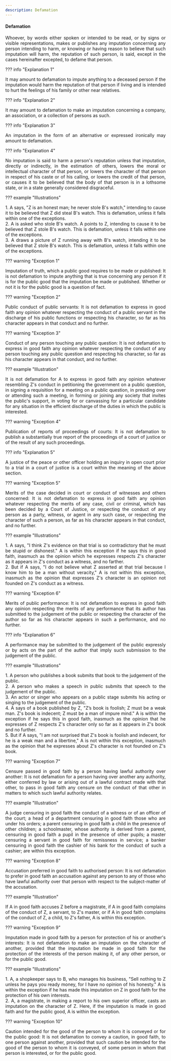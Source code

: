 ```yaml
---
description: Defamation
---
```


#### Defamation
<div style="text-align: justify">

Whoever, by words either spoken or intended to be read, or by signs or visible representations, makes or publishes any imputation concerning any person intending to harm, or knowing or having reason to believe that such imputation will harm, the reputation of such person, is said, except in the cases hereinafter excepted, to defame that person.

</div>

??? info "Explanation 1"
    <div style="text-align: justify"> It may amount to defamation to impute anything to a deceased person if the imputation would harm the reputation of that person if living and is intended to hurt the feelings of his family or other near relatives.

??? info "Explanation 2"
    <div style="text-align: justify"> It may amount to defamation to make an imputation concerning a company, an association, or a collection of persons as such.

??? info "Explanation 3"
    <div style="text-align: justify"> An imputation in the form of an alternative or expressed ironically may amount to defamation.

??? info "Explanation 4"
    <div style="text-align: justify"> No imputation is said to harm a person's reputation unless that imputation, directly or indirectly, in the estimation of others, lowers the moral or intellectual character of that person, or lowers the character of that person in respect of his caste or of his calling, or lowers the credit of that person, or causes it to be believed that the body of that person is in a lothsome state, or in a state generally considered disgraceful.

??? example "Illustrations"
    <div style="text-align: justify"> 1. A says, "Z is an honest man; he never stole B's watch," intending to cause it to be believed that Z did steal B's watch. This is defamation, unless it falls within one of the exceptions.
    <div style="text-align: justify"> 2. A is asked who stole B's watch. A points to Z, intending to cause it to be believed that Z stole B's watch. This is defamation, unless it falls within one of the exceptions.
    <div style="text-align: justify"> 3. A draws a picture of Z running away with B's watch, intending it to be believed that Z stole B's watch. This is defamation, unless it falls within one of the exceptions.

??? warning "Exception 1"
    <div style="text-align: justify"> Imputation of truth, which a public good requires to be made or published: It is not defamation to impute anything that is true concerning any person if it is for the public good that the imputation be made or published. Whether or not it is for the public good is a question of fact.

??? warning "Exception 2"
    <div style="text-align: justify"> Public conduct of public servants: It is not defamation to express in good faith any opinion whatever respecting the conduct of a public servant in the discharge of his public functions or respecting his character, so far as his character appears in that conduct and no further.

??? warning "Exception 3"
    <div style="text-align: justify"> Conduct of any person touching any public question: It is not defamation to express in good faith any opinion whatever respecting the conduct of any person touching any public question and respecting his character, so far as his character appears in that conduct, and no further.

??? example "Illustration"
    <div style="text-align: justify"> It is not defamation for A to express in good faith any opinion whatever resembling Z's conduct in petitioning the government on a public question, in signing a requisition for a meeting on a public question, in presiding over or attending such a meeting, in forming or joining any society that invites the public's support, in voting for or canvassing for a particular candidate for any situation in the efficient discharge of the duties in which the public is interested.

??? warning "Exception 4"
    <div style="text-align: justify"> Publication of reports of proceedings of courts: It is not defamation to publish a substantially true report of the proceedings of a court of justice or of the result of any such proceedings.

??? info "Explanation 5"
    <div style="text-align: justify"> A justice of the peace or other officer holding an inquiry in open court prior to a trial in a court of justice is a court within the meaning of the above section.

??? warning "Exception 5"
    <div style="text-align: justify"> Merits of the case decided in court or conduct of witnesses and others concerned: It is not defamation to express in good faith any opinion whatever respecting the merits of any case, civil or criminal, which has been decided by a Court of Justice, or respecting the conduct of any person as a party, witness, or agent in any such case, or respecting the character of such a person, as far as his character appears in that conduct, and no further.

??? example "Illustrations"
    <div style="text-align: justify"> 1. A says, "I think Z's evidence on that trial is so contradictory that he must be stupid or dishonest." A is within this exception if he says this in good faith, inasmuch as the opinion which he expresses respects Z's character as it appears in Z's conduct as a witness, and no farther.
    <div style="text-align: justify"> 2. But if A says, "I do not believe what Z asserted at that trial because I know him to be a man without veracity," A is not within this exception, inasmuch as the opinion that expresses Z's character is an opinion not founded on Z's conduct as a witness.

??? warning "Exception 6"
    <div style="text-align: justify"> Merits of public performance: It is not defamation to express in good faith any opinion respecting the merits of any performance that its author has submitted to the judgement of the public or respecting the character of the author so far as his character appears in such a performance, and no further.

??? info "Explanation 6"
    <div style="text-align: justify"> A performance may be submitted to the judgement of the public expressly or by acts on the part of the author that imply such submission to the judgement of the public.

??? example "Illustrations"
    <div style="text-align: justify"> 1. A person who publishes a book submits that book to the judgement of the public.
    <div style="text-align: justify"> 2. A person who makes a speech in public submits that speech to the judgement of the public.
    <div style="text-align: justify"> 3. An actor or singer who appears on a public stage submits his acting or singing to the judgement of the public.
    <div style="text-align: justify"> 4. A says of a book published by Z, "Z’s book is foolish; Z must be a weak man. Z's book is indecent; Z must be a man of impure mind." A is within the exception if he says this in good faith, inasmuch as the opinion that he expresses of Z respects Z's character only so far as it appears in Z's book and no further.
    <div style="text-align: justify"> 5. But if A says, "I am not surprised that Z's book is foolish and indecent, for he is a weak man and a libertine," A is not within this exception, inasmuch as the opinion that he expresses about Z's character is not founded on Z's book.

??? warning "Exception 7"
    <div style="text-align: justify"> Censure passed in good faith by a person having lawful authority over another: It is not defamation for a person having over another any authority, either conferred by law or arising out of a lawful contract made with that other, to pass in good faith any censure on the conduct of that other in matters to which such lawful authority relates.

??? example "Illustration"
    <div style="text-align: justify"> A judge censuring in good faith the conduct of a witness or of an officer of the court; a head of a department censuring in good faith those who are under his orders; a parent censuring in good faith a child in the presence of other children; a schoolmaster, whose authority is derived from a parent, censuring in good faith a pupil in the presence of other pupils; a master censuring a servant in good faith for remissness in service; a banker censuring in good faith the cashier of his bank for the conduct of such a cashier; are within this exception.

??? warning "Exception 8"
    <div style="text-align: justify"> Accusation preferred in good faith to authorised person: It is not defamation to prefer in good faith an accusation against any person to any of those who have lawful authority over that person with respect to the subject-matter of the accusation.

??? example "Illustration"
    <div style="text-align: justify"> If A in good faith accuses Z before a magistrate, if A in good faith complains of the conduct of Z, a servant, to Z's master, or if A in good faith complains of the conduct of Z, a child, to Z's father, A is within this exception.

??? warning "Exception 9"
    <div style="text-align: justify"> Imputation made in good faith by a person for protection of his or another's interests: It is not defamation to make an imputation on the character of another, provided that the imputation be made in good faith for the protection of the interests of the person making it, of any other person, or for the public good.

??? example "Illustrations"
    <div style="text-align: justify"> 1. A, a shopkeeper says to B, who manages his business, "Sell nothing to Z unless he pays you ready money, for I have no opinion of his honesty." A is within the exception if he has made this imputation on Z in good faith for the protection of his own interests.
    <div style="text-align: justify"> 2. A, a magistrate, in making a report to his own superior officer, casts an imputation on the character of Z. Here, if the imputation is made in good faith and for the public good, A is within the exception.

??? warning "Exception 10"
    <div style="text-align: justify"> Caution intended for the good of the person to whom it is conveyed or for the public good: It is not defamation to convey a caution, in good faith, to one person against another, provided that such caution be intended for the good of the person to whom it is conveyed, of some person in whom that person is interested, or for the public good.

